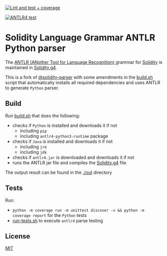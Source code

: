 [![Lint and test + coverage](https://github.com/GeorgePlotnikov/sgp/actions/workflows/lint-and-test.yml/badge.svg?branch=main)](https://github.com/GeorgePlotnikov/sgp/actions/workflows/lint-and-test.yml)

[![ANTLR4 test](https://github.com/GeorgePlotnikov/sgp/actions/workflows/antlr4-test.yml/badge.svg)](https://github.com/GeorgePlotnikov/sgp/actions/workflows/antlr4-test.yml)

# Solidity Language Grammar ANTLR Python parser

The [ANTLR (ANother Tool for Language Recognition) ](https://www.antlr.org/) grammar for [Solidity](https://solidity.readthedocs.io/) is maintained in [Solidity.g4](./Solidity.g4).

This is a fork of [@solidity-parser](solidity-parser/antlr) with some amendments in the [build.sh]() script that automatically installs all required dependencies and uses ANTLR to generate `Python` parser.

## Build

Run [build.sh](./build.sh) that does the following:
- checks if `Python` is installed and downloads it if not
  - including `pip`
  - including `antlr4-python3-runtime` package
- checks if `Java` is installed and downloads it if not
  - including `jre`
  - including `jdk`
- checks if `antlr4.jar` is downloaded and downloads it if not
- runs the ANTLR jar file and compiles the [Solidity.g4](./Solidity.g4) file.

The output result can be found in the [./out](./out) directory

## Tests

Run:
- `python -m coverage run -m unittest discover -v && python -m coverage report` for the `Python` tests
- [run-tests.sh](./test/test_parsing/run-tests.sh) to execute `antlr4` parse testing

## License

[MIT](./LICENSE)
